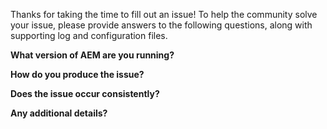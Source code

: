 Thanks for taking the time to fill out an issue! To help the community solve your issue, please provide answers to the following questions, along with supporting log and configuration files.



**What version of AEM are you running?**



**How do you produce the issue?**



**Does the issue occur consistently?** 



**Any additional details?**



